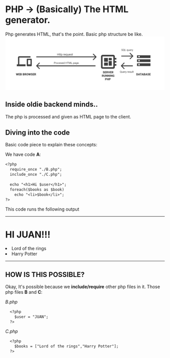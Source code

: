 # PHP -> (Basically) The HTML generator.

Php generates HTML, that's the point.
Basic php structure be like.
<img src="res/1.png">
## Inside oldie backend minds..
The php is processed and given as HTML page to the client.

## Diving into the code
Basic code piece to explain these concepts:

We have code **A**: 
```
<?php
  require_once "./B.php";
  include_once "./C.php";

  echo "<h1>Hi $user</h1>";
  foreach($books as $book)
    echo "<li>$book</li>";
?>
```

This code runs the following output 

<hr>
  <h1>HI JUAN!!!</h1>
  <li>Lord of the rings</li>
  <li>Harry Potter</li>
<hr>

## HOW IS THIS POSSIBLE?
Okay, It's possible because we **include/require** other php files in it.
Those php files **B** and **C**:

_B.php_
```
  <?php
    $user = "JUAN";
  ?>
```

_C.php_
```
  <?php
    $books = ["Lord of the rings","Harry Potter"];
  ?>
```
